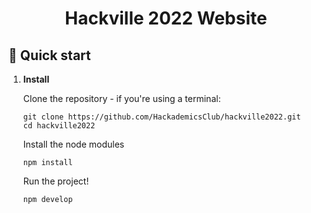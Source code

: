 <h1 align="center">
  Hackville 2022 Website
</h1>

## 🚀 Quick start

1.  **Install**

    Clone the repository - if you're using a terminal:

    ```shell
    git clone https://github.com/HackademicsClub/hackville2022.git
    cd hackville2022
    ```

    Install the node modules

    ```shell
    npm install
    ```
    
    Run the project!
    ```
    npm develop

